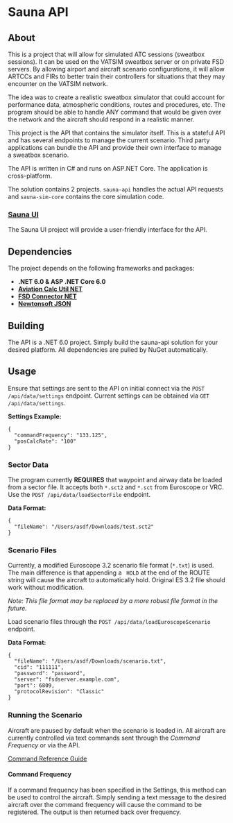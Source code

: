 # Sauna API

## About
This is a project that will allow for simulated ATC sessions (sweatbox sessions). It can be used on the VATSIM sweatbox server or on private FSD servers. By allowing airport and aircraft scenario configurations, it will allow ARTCCs and FIRs to better train their controllers for situations that they may encounter on the VATSIM network.

The idea was to create a realistic sweatbox simulator that could account for performance data, atmospheric conditions, routes and procedures, etc. The program should be able to handle ANY command that would be given over the network and the aircraft should respond in a realistic manner.

This project is the API that contains the simulator itself. This is a stateful API and has several endpoints to manage the current scenario. Third party applications can bundle the API and provide their own interface to manage a sweatbox scenario.

The API is written in C# and runs on ASP.NET Core. The application is cross-platform.

The solution contains 2 projects. `sauna-api` handles the actual API requests and `sauna-sim-core` contains the core simulation code.

### [Sauna UI](https://github.com/Sauna-ATC-Training-Simulator/sauna-ui)
The Sauna UI project will provide a user-friendly interface for the API.

## Dependencies
The project depends on the following frameworks and packages:
- **.NET 6.0 & ASP .NET Core 6.0**
- **[Aviation Calc Util NET](https://github.com/997R8V10/aviation-calc-util-net)**
- **[FSD Connector NET](https://github.com/caspianmerlin/FsdConnectorNet)**
- **[Newtonsoft JSON](https://github.com/JamesNK/Newtonsoft.Json)**

## Building
The API is a .NET 6.0 project. Simply build the sauna-api solution for your desired platform. All dependencies are pulled by NuGet automatically.

## Usage
Ensure that settings are sent to the API on initial connect via the `POST /api/data/settings` endpoint. Current settings can be obtained via `GET /api/data/settings`.

**Settings Example:**
```
{
  "commandFrequency": "133.125",
  "posCalcRate": "100"
}
```

### Sector Data
The program currently **REQUIRES** that waypoint and airway data be loaded from a sector file. It accepts both `*.sct2` and `*.sct` from Euroscope or VRC. Use the `POST /api/data/loadSectorFile` endpoint.

**Data Format:**
```
{
  "fileName": "/Users/asdf/Downloads/test.sct2"
}
```

### Scenario Files
Currently, a modified Euroscope 3.2 scenario file format (`*.txt`) is used. The main difference is that appending a ` HOLD` at the end of the ROUTE string will cause the aircraft to automatically hold. Original ES 3.2 file should work without modification.

*Note: This file format may be replaced by a more robust file format in the future.*

Load scenario files through the `POST /api/data/loadEuroscopeScenario` endpoint.

**Data Format:**
```
{
  "fileName": "/Users/asdf/Downloads/scenario.txt",
  "cid": "111111",
  "password": "password",
  "server": "fsdserver.example.com",
  "port": 6809,
  "protocolRevision": "Classic"
}
```

### Running the Scenario
Aircraft are paused by default when the scenario is loaded in. All aircraft are currently controlled via text commands sent through the *Command Frequency* or via the API.

[Command Reference Guide](Commands.md)

#### Command Frequency
If a command frequency has been specified in the Settings, this method can be used to control the aircraft. Simply sending a text message to the desired aircraft over the command frequency will cause the command to be registered. The output is then returned back over frequency.
